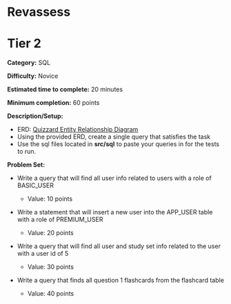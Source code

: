 # Revassess
# Tier 2

**Category:** SQL

**Difficulty:** Novice

**Estimated time to complete:** 20 minutes

**Minimum completion:** 60 points

**Description/Setup:**
  - ERD: [Quizzard Entity Relationship Diagram](https://revature-note-assets.s3.amazonaws.com/quizzard-erd.png)
  - Using the provided ERD, create a single query that satisfies the task
  - Use the sql files located in **src/sql** to paste your queries in for the tests to run.

**Problem Set:**
  - Write a query that will find all user info related to users with a role of BASIC_USER
    - Value: 10 points


  - Write a statement that will insert a new user into the APP_USER table with a role of PREMIUM_USER
    - Value: 20 points


  - Write a query that will find all user and study set info related to the user with a user id of 5
    - Value: 30 points
	

  - Write a query that finds all question 1 flashcards from the flashcard table
    - Value: 40 points


